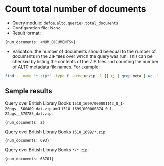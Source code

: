 # Count total number of documents

* Query module: `defoe.alto.queries.total_documents`
* Configuration file: None
* Result format:

```
{num_documents: <NUM_DOCUMENTS>}
```

* Validation: the number of documents should be equal to the number of documents in the ZIP files over which the query was run. This can be checked by listing the contents of the ZIP files and counting the number of ALTO metadata file names. For example:

```bash
find . -name "*.zip*" -type f -exec unzip -l {} \; | grep meta | wc -l
```

## Sample results

Query over British Library Books `1510_1699/000001143_0_1-20pgs__560409_dat.zip` and `1510_1699/000000874_0_1-22pgs__570785_dat.zip`:

```
{num_documents: 2}
```

Query over British Library Books `1510_1699/*.zip`:

```
{num_documents: 693}
```

Query over British Library Books `*/*.zip`:

```
{num_documents: 63701}
```
